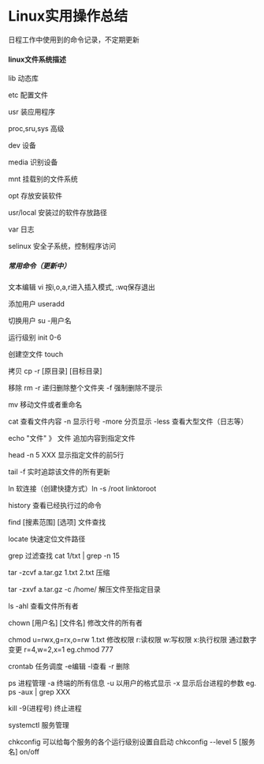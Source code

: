 # Linux实用操作总结

日程工作中使用到的命令记录，不定期更新

#### linux文件系统描述

lib 动态库

etc 配置文件

usr 装应用程序

proc,sru,sys 高级

dev 设备

media 识别设备

mnt 挂载别的文件系统

opt 存放安装软件

usr/local 安装过的软件存放路径

var 日志

selinux 安全子系统，控制程序访问

##### 常用命令（更新中）

文本编辑  vi  按i,o,a,r进入插入模式, :wq保存退出

添加用户  useradd

切换用户 su -用户名

运行级别 init 0-6

创建空文件  touch

拷贝 cp -r [原目录] [目标目录]

移除 rm -r 递归删除整个文件夹 -f 强制删除不提示

mv 移动文件或者重命名

cat 查看文件内容 -n 显示行号 -more 分页显示 -less 查看大型文件（日志等）

echo "文件" 》 文件 追加内容到指定文件

head -n 5 XXX 显示指定文件的前5行

tail -f 实时追踪该文件的所有更新

ln 软连接（创建快捷方式）ln -s /root linktoroot

history 查看已经执行过的命令

find [搜素范围] [选项] 文件查找

locate 快速定位文件路径

grep 过滤查找  cat 1/txt | grep -n 15

tar -zcvf a.tar.gz 1.txt 2.txt 压缩

tar -zxvf a.tar.gz -c /home/  解压文件至指定目录

ls -ahl 查看文件所有者

chown [用户名] [文件名]  修改文件的所有者

chmod u=rwx,g=rx,o=rw 1.txt 修改权限 r:读权限 w:写权限 x:执行权限 通过数字变更 r=4,w=2,x=1  eg.chmod 777

crontab 任务调度 -e编辑 -l查看 -r 删除

ps 进程管理 -a 终端的所有信息 -u 以用户的格式显示 -x 显示后台进程的参数 eg. ps -aux | grep XXX

kill -9(进程号) 终止进程

systemctl 服务管理

chkconfig 可以给每个服务的各个运行级别设置自启动   chkconfig --level 5 [服务名] on/off